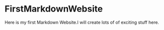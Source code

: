 # FirstMarkdownWebsite
Here is my first Markdown Website.I will create lots of of exciting stuff here.
